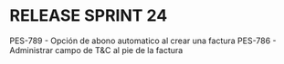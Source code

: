# RELEASE SPRINT 24
PES-789 - Opción de abono automatico al crear una factura
PES-786 - Administrar campo de T&C al pie de la factura